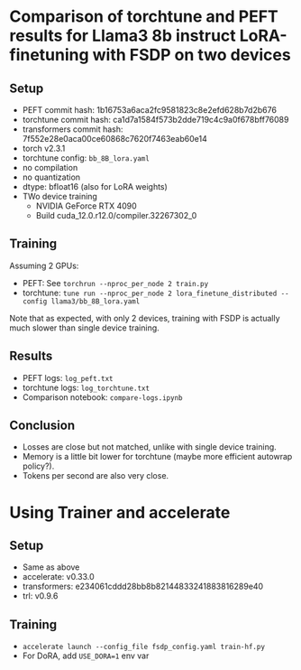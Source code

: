 # Comparison of torchtune and PEFT results for Llama3 8b instruct LoRA-finetuning with FSDP on two devices

## Setup

- PEFT commit hash: 1b16753a6aca2fc9581823c8e2efd628b7d2b676
- torchtune commit hash: ca1d7a1584f573b2dde719c4c9a0f678bff76089
- transformers commit hash: 7f552e28e0aca00ce60868c7620f7463eab60e14
- torch v2.3.1
- torchtune config: `bb_8B_lora.yaml`
- no compilation
- no quantization
- dtype: bfloat16 (also for LoRA weights)
- TWo device training
  - NVIDIA GeForce RTX 4090
  - Build cuda_12.0.r12.0/compiler.32267302_0

## Training

Assuming 2 GPUs:

- PEFT: See `torchrun --nproc_per_node 2 train.py`
- torchtune: `tune run --nproc_per_node 2 lora_finetune_distributed --config llama3/bb_8B_lora.yaml`

Note that as expected, with only 2 devices, training with FSDP is actually much slower than single device training.

## Results

- PEFT logs: `log_peft.txt`
- torchtune logs: `log_torchtune.txt`
- Comparison notebook: `compare-logs.ipynb`

## Conclusion

- Losses are close but not matched, unlike with single device training.
- Memory is a little bit lower for torchtune (maybe more efficient autowrap policy?).
- Tokens per second are also very close.

# Using Trainer and accelerate

## Setup

- Same as above
- accelerate: v0.33.0
- transformers: e234061cddd28bb8b82144833241883816289e40
- trl: v0.9.6

## Training

- `accelerate launch --config_file fsdp_config.yaml train-hf.py`
- For DoRA, add `USE_DORA=1` env var
